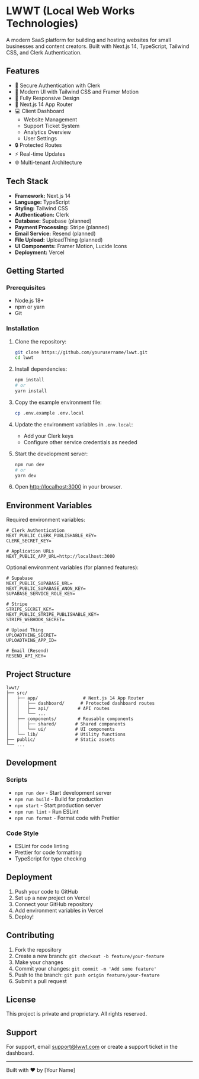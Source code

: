 # LWWT (Local Web Works Technologies)

A modern SaaS platform for building and hosting websites for small businesses and content creators. Built with Next.js 14, TypeScript, Tailwind CSS, and Clerk Authentication.

## Features

- 🔐 Secure Authentication with Clerk
- 🎨 Modern UI with Tailwind CSS and Framer Motion
- 📱 Fully Responsive Design
- 🚀 Next.js 14 App Router
- 💻 Client Dashboard
  - Website Management
  - Support Ticket System
  - Analytics Overview
  - User Settings
- 🔒 Protected Routes
- ⚡ Real-time Updates
- 🌐 Multi-tenant Architecture

## Tech Stack

- **Framework:** Next.js 14
- **Language:** TypeScript
- **Styling:** Tailwind CSS
- **Authentication:** Clerk
- **Database:** Supabase (planned)
- **Payment Processing:** Stripe (planned)
- **Email Service:** Resend (planned)
- **File Upload:** UploadThing (planned)
- **UI Components:** Framer Motion, Lucide Icons
- **Deployment:** Vercel

## Getting Started

### Prerequisites

- Node.js 18+ 
- npm or yarn
- Git

### Installation

1. Clone the repository:
   ```bash
   git clone https://github.com/yourusername/lwwt.git
   cd lwwt
   ```

2. Install dependencies:
   ```bash
   npm install
   # or
   yarn install
   ```

3. Copy the example environment file:
   ```bash
   cp .env.example .env.local
   ```

4. Update the environment variables in `.env.local`:
   - Add your Clerk keys
   - Configure other service credentials as needed

5. Start the development server:
   ```bash
   npm run dev
   # or
   yarn dev
   ```

6. Open [http://localhost:3000](http://localhost:3000) in your browser.

## Environment Variables

Required environment variables:

```plaintext
# Clerk Authentication
NEXT_PUBLIC_CLERK_PUBLISHABLE_KEY=
CLERK_SECRET_KEY=

# Application URLs
NEXT_PUBLIC_APP_URL=http://localhost:3000
```

Optional environment variables (for planned features):

```plaintext
# Supabase
NEXT_PUBLIC_SUPABASE_URL=
NEXT_PUBLIC_SUPABASE_ANON_KEY=
SUPABASE_SERVICE_ROLE_KEY=

# Stripe
STRIPE_SECRET_KEY=
NEXT_PUBLIC_STRIPE_PUBLISHABLE_KEY=
STRIPE_WEBHOOK_SECRET=

# Upload Thing
UPLOADTHING_SECRET=
UPLOADTHING_APP_ID=

# Email (Resend)
RESEND_API_KEY=
```

## Project Structure

```
lwwt/
├── src/
│   ├── app/                 # Next.js 14 App Router
│   │   ├── dashboard/      # Protected dashboard routes
│   │   ├── api/           # API routes
│   │   └── ...
│   ├── components/        # Reusable components
│   │   ├── shared/       # Shared components
│   │   └── ui/           # UI components
│   └── lib/              # Utility functions
├── public/               # Static assets
└── ...
```

## Development

### Scripts

- `npm run dev` - Start development server
- `npm run build` - Build for production
- `npm start` - Start production server
- `npm run lint` - Run ESLint
- `npm run format` - Format code with Prettier

### Code Style

- ESLint for code linting
- Prettier for code formatting
- TypeScript for type checking

## Deployment

1. Push your code to GitHub
2. Set up a new project on Vercel
3. Connect your GitHub repository
4. Add environment variables in Vercel
5. Deploy!

## Contributing

1. Fork the repository
2. Create a new branch: `git checkout -b feature/your-feature`
3. Make your changes
4. Commit your changes: `git commit -m 'Add some feature'`
5. Push to the branch: `git push origin feature/your-feature`
6. Submit a pull request

## License

This project is private and proprietary. All rights reserved.

## Support

For support, email support@lwwt.com or create a support ticket in the dashboard.

---

Built with ❤️ by [Your Name]
